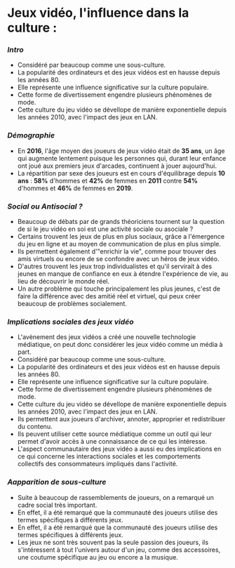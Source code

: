 # **Jeux vidéo, l'influence dans la culture :**


### **_Intro_**

- Considéré par beaucoup comme une sous-culture. 
- La popularité des ordinateurs et des jeux vidéos est en hausse depuis les années 80.
- Elle représente une influence significative sur la culture populaire. 
- Cette forme de divertissement engendre plusieurs phénomènes de mode. 
- Cette culture du jeu vidéo se dévellope de manière exponentielle depuis les années 2010, avec l'impact des jeux en LAN.

### **_Démographie_**

- En **2016**, l'âge moyen des joueurs de jeux vidéo était de **35 ans**, un âge qui augmente lentement puisque les personnes qui, durant leur enfance ont joué aux premiers jeux d'arcades, continuent à jouer aujourd'hui.
- La répartition par sexe des joueurs est en cours d'équilibrage depuis **10 ans** : **58%** d'hommes et **42%** de femmes en **2011** contre **54%** d'hommes et **46%** de femmes en **2019**.

### **_Social ou Antisocial ?_**

- Beaucoup de débats par de grands théoriciens tournent sur la question de si le jeu vidéo en soi est une activité sociale ou asociale ?
- Certains trouvent les jeux de plus en plus sociaux, grâce a l'émergence du jeu en ligne et au moyen de communication de plus en plus simple. 
- Ils permettent également d'"enrichir la vie", comme pour trouver des amis virtuels ou encore de se confondre avec un héros de jeux vidéo.
- D'autres trouvent les jeux trop individualistes et qu'il servirait à des jeunes en manque de confiance en eux à étendre l'expérience de vie, au lieu de découvrir le monde réel.
- Un autre problème qui touche principalement les plus jeunes, c'est de faire la différence avec des amitié réel et virtuel, qui peux créer beaucoup de problèmes socialement.

### **_Implications sociales des jeux vidéo_**

- L'avènement des jeux vidéos a créé une nouvelle technologie médiatique, on peut donc considérer les jeux vidéo comme un média à part. 
- Considéré par beaucoup comme une sous-culture.
- La popularité des ordinateurs et des jeux vidéos est en hausse depuis les années 80.
- Elle représente une influence significative sur la culture populaire.
- Cette forme de divertissement engendre plusieurs phénomènes de mode.
- Cette culture du jeu vidéo se dévellope de manière exponentielle depuis les années 2010, avec l'impact des jeux en LAN.
- Ils permettent aux joueurs d'archiver, annoter, approprier et redistribuer du contenu.
- Ils peuvent utiliser cette source médiatique comme un outil qui leur permet d'avoir accès à une connaissance de ce qui les intéresse.
- L'aspect communautaire des jeux vidéo a aussi eu des implications en ce qui concerne les interactions sociales et les comportements collectifs des consommateurs impliqués dans l'activité.

### **_Aapparition de sous-culture_**

- Suite à beaucoup de rassemblements de joueurs, on a remarqué un cadre social très important.
- En effet, il a été remarqué que la communauté des joueurs utilise des termes spécifiques à différents jeux. 
- En effet, il a été remarqué que la communauté des joueurs utilise des termes spécifiques à différents jeux.
- Les jeux ne sont très souvent pas la seule passion des joueurs, ils s'intéressent à tout l'univers autour d'un jeu, comme des accessoires, une coutume spécifique au jeu ou encore a la musique.
